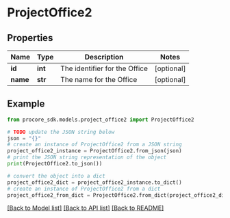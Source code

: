 # ProjectOffice2


## Properties

Name | Type | Description | Notes
------------ | ------------- | ------------- | -------------
**id** | **int** | The identifier for the Office | [optional] 
**name** | **str** | The name for the Office | [optional] 

## Example

```python
from procore_sdk.models.project_office2 import ProjectOffice2

# TODO update the JSON string below
json = "{}"
# create an instance of ProjectOffice2 from a JSON string
project_office2_instance = ProjectOffice2.from_json(json)
# print the JSON string representation of the object
print(ProjectOffice2.to_json())

# convert the object into a dict
project_office2_dict = project_office2_instance.to_dict()
# create an instance of ProjectOffice2 from a dict
project_office2_from_dict = ProjectOffice2.from_dict(project_office2_dict)
```
[[Back to Model list]](../README.md#documentation-for-models) [[Back to API list]](../README.md#documentation-for-api-endpoints) [[Back to README]](../README.md)


